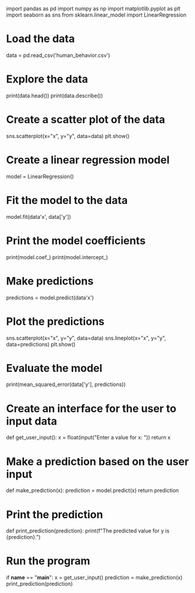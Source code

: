 import pandas as pd
import numpy as np
import matplotlib.pyplot as plt
import seaborn as sns
from sklearn.linear_model import LinearRegression
# Load the data
data = pd.read_csv('human_behavior.csv')
# Explore the data
print(data.head())
print(data.describe())
# Create a scatter plot of the data
sns.scatterplot(x="x", y="y", data=data)
plt.show()
# Create a linear regression model
model = LinearRegression()
# Fit the model to the data
model.fit(data'x', data['y'])
# Print the model coefficients
print(model.coef_)
print(model.intercept_)
# Make predictions
predictions = model.predict(data'x')
# Plot the predictions
sns.scatterplot(x="x", y="y", data=data)
sns.lineplot(x="x", y="y", data=predictions)
plt.show()
# Evaluate the model
print(mean_squared_error(data['y'], predictions))
# Create an interface for the user to input data
def get_user_input():
    x = float(input("Enter a value for x: "))
    return x
# Make a prediction based on the user input
def make_prediction(x):
    prediction = model.predict(x)
    return prediction
# Print the prediction
def print_prediction(prediction):
    print(f"The predicted value for y is {prediction}.")
# Run the program
if __name__ == "__main__":
    x = get_user_input()
    prediction = make_prediction(x)
    print_prediction(prediction)

